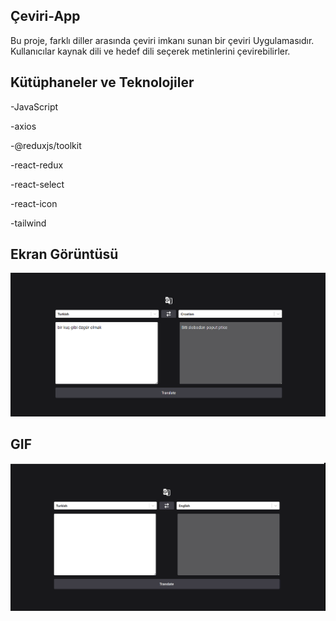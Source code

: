 ## Çeviri-App

Bu proje, farklı diller arasında çeviri imkanı sunan bir çeviri Uygulamasıdır. Kullanıcılar kaynak dili ve hedef dili seçerek metinlerini çevirebilirler.

## Kütüphaneler ve Teknolojiler

-JavaScript

-axios

-@reduxjs/toolkit

-react-redux

-react-select

-react-icon

-tailwind



## Ekran Görüntüsü

![](/translate.png)

## GIF

![](/translate.gif)